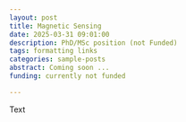 ```yaml
---
layout: post
title: Magnetic Sensing
date: 2025-03-31 09:01:00
description: PhD/MSc position (not Funded)
tags: formatting links
categories: sample-posts
abstract: Coming soon ...
funding: currently not funded

---
```

Text